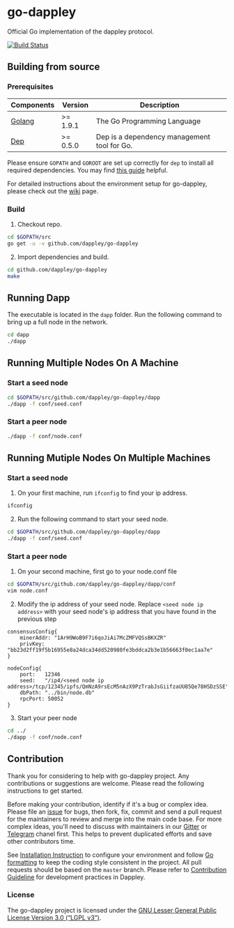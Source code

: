 # go-dappley

Official Go implementation of the dappley protocol.

[![Build Status](https://travis-ci.com/dappley/go-dappley.svg?branch=master)](https://travis-ci.com/dappley/go-dappley)


## Building from source

### Prerequisites
| Components | Version | Description |
|----------|-------------|-------------|
|[Golang](https://golang.org) | >= 1.9.1| The Go Programming Language |
[Dep](https://github.com/golang/dep) | >= 0.5.0 | Dep is a dependency management tool for Go. |

Please ensure ```GOPATH``` and ```GOROOT``` are set up correctly for ```dep``` to install all required dependencies. You may find [this guide](https://github.com/golang/go/wiki/SettingGOPATH) helpful.

For detailed instructions about the environment setup for go-dappley, please check out the [wiki](https://github.com/dappley/go-dappley/wiki) page.

### Build

1. Checkout repo.

```bash
cd $GOPATH/src
go get -u -v github.com/dappley/go-dappley
```

2. Import dependencies and build.

```bash
cd github.com/dappley/go-dappley
make
```

## Running Dapp
The executable is located in the ```dapp``` folder. Run the following command to bring up a full node in the network.
``` bash
cd dapp
./dapp
```

## Running Multiple Nodes On A Machine
### Start a seed node
``` bash
cd $GOPATH/src/github.com/dappley/go-dappley/dapp
./dapp -f conf/seed.conf
```

### Start a peer node 
``` bash
./dapp -f conf/node.conf
```

## Running Mutiple Nodes On Multiple Machines
### Start a seed node
1. On your first machine, run `ifconfig` to find your ip address.
``` bash
ifconfig
```

2. Run the following command to start your seed node.
``` bash
cd $GOPATH/src/github.com/dappley/go-dappley/dapp
./dapp -f conf/seed.conf
```

### Start a peer node 
1. On your second machine, first go to your node.conf file
``` bash
cd $GOPATH/src/github.com/dappley/go-dappley/dapp/conf
vim node.conf
```

2. Modify the ip address of your seed node. Replace `<seed node ip address>` with your seed node's ip address that you have found in the previous step
```
consensusConfig{
    minerAddr: "1ArH9WoB9F7i6qoJiAi7McZMFVQSsBKXZR"
    privKey: "bb23d2ff19f5b16955e8a24dca34dd520980fe3bddca2b3e1b56663f0ec1aa7e"
}

nodeConfig{
    port:   12346
    seed:   "/ip4/<seed node ip address>/tcp/12345/ipfs/QmNzA9rsEcM5nAzX9PzTrabJsGiifzaUU85Qe78HSDzSSE"
    dbPath: "../bin/node.db"
    rpcPort: 50052
}
```

3. Start your peer node
``` bash
cd ../
./dapp -f conf/node.conf
```

## Contribution
Thank you for considering to help with go-dappley project. Any contributions or suggestions are welcome. Please read the following instructions to get started.

Before making your contribution, identify if it's a bug or complex idea. Please file an [issue](https://github.com/dappley/go-dappley/issues) for bugs, then fork, fix, commit and send a pull request for the maintainers to review and merge into the main code base.
For more complex ideas, you'll need to discuss with maintainers in our [Gitter](https://gitter.im/dappley/Lobby) or [Telegram](https://t.me/joinchat/HMgbi0viAbTrk7ClgIQdjw) chanel first. This helps to prevent duplicated efforts and save other contributors time.

See [Installation Instruction](https://github.com/dappley/go-dappley/wiki/Install) to configure your environment and follow [Go formatting](https://golang.org/doc/effective_go.html#formatting) to keep the coding style consistent in the project. All pull requests should be based on the `master` branch. 
Please refer to [Contribution Guideline](https://github.com/dappley/go-dappley/wiki/Contribution-guideline) for development practices in Dappley.

### License
The go-dappley project is licensed under the [GNU Lesser General Public License Version 3.0 (“LGPL v3”)](https://www.gnu.org/licenses/lgpl-3.0.en.html).
